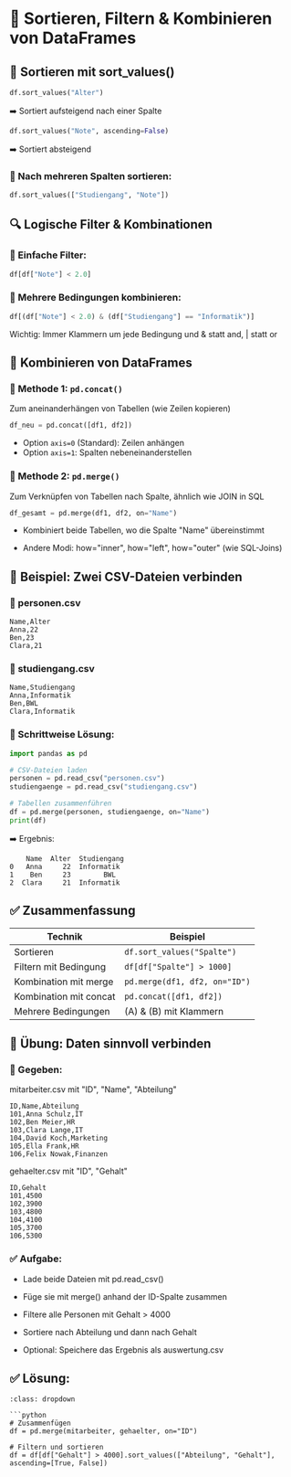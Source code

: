 # 🐼  Sortieren, Filtern & Kombinieren von DataFrames

## 🔁 Sortieren mit sort_values()
```python
df.sort_values("Alter")
```
➡️ Sortiert aufsteigend nach einer Spalte

```python
df.sort_values("Note", ascending=False)
```
➡️ Sortiert absteigend

### 🔹 Nach mehreren Spalten sortieren:
```python
df.sort_values(["Studiengang", "Note"])
```

## 🔍 Logische Filter & Kombinationen

### 🔸 Einfache Filter:
```python
df[df["Note"] < 2.0]
```

### 🔸 Mehrere Bedingungen kombinieren:
```python
df[(df["Note"] < 2.0) & (df["Studiengang"] == "Informatik")]
```

Wichtig: Immer Klammern um jede Bedingung und & statt and, | statt or

## 🔗 Kombinieren von DataFrames
### 🔸 Methode 1: `pd.concat()`
Zum aneinanderhängen von Tabellen (wie Zeilen kopieren)

```python
df_neu = pd.concat([df1, df2])
```
* Option `axis=0` (Standard): Zeilen anhängen
* Option `axis=1`: Spalten nebeneinanderstellen

### 🔸 Methode 2: `pd.merge()`
Zum Verknüpfen von Tabellen nach Spalte, ähnlich wie JOIN in SQL

```python
df_gesamt = pd.merge(df1, df2, on="Name")
```
* Kombiniert beide Tabellen, wo die Spalte "Name" übereinstimmt

* Andere Modi: how="inner", how="left", how="outer" (wie SQL-Joins)

## 📄 Beispiel: Zwei CSV-Dateien verbinden
### 🔹 personen.csv
```
Name,Alter
Anna,22
Ben,23
Clara,21
```
### 🔹 studiengang.csv
```
Name,Studiengang
Anna,Informatik
Ben,BWL
Clara,Informatik
```

### 🧱 Schrittweise Lösung:
```python
import pandas as pd

# CSV-Dateien laden
personen = pd.read_csv("personen.csv")
studiengaenge = pd.read_csv("studiengang.csv")

# Tabellen zusammenführen
df = pd.merge(personen, studiengaenge, on="Name")
print(df)
```
➡️ Ergebnis:

```
    Name  Alter  Studiengang
0   Anna     22  Informatik
1    Ben     23        BWL
2  Clara     21  Informatik
```

## ✅ Zusammenfassung

| Technik | Beispiel
| - | -
Sortieren | `df.sort_values("Spalte")`
Filtern mit Bedingung | `df[df["Spalte"] > 1000]`
Kombination mit merge | `pd.merge(df1, df2, on="ID")`
Kombination mit concat | `pd.concat([df1, df2])`
Mehrere Bedingungen | (A) & (B) mit Klammern

## 🔧 Übung: Daten sinnvoll verbinden
### 📄 Gegeben:
mitarbeiter.csv mit "ID", "Name", "Abteilung"

```
ID,Name,Abteilung
101,Anna Schulz,IT
102,Ben Meier,HR
103,Clara Lange,IT
104,David Koch,Marketing
105,Ella Frank,HR
106,Felix Nowak,Finanzen
```

gehaelter.csv mit "ID", "Gehalt"
```
ID,Gehalt
101,4500
102,3900
103,4800
104,4100
105,3700
106,5300
```

### ✅ Aufgabe:
* Lade beide Dateien mit pd.read_csv()

* Füge sie mit merge() anhand der ID-Spalte zusammen

* Filtere alle Personen mit Gehalt > 4000

* Sortiere nach Abteilung und dann nach Gehalt

* Optional: Speichere das Ergebnis als auswertung.csv

## ✅ Lösung:
```{admonition} 💡 Lösung anzeigen
:class: dropdown

```python
# Zusammenfügen
df = pd.merge(mitarbeiter, gehaelter, on="ID")

# Filtern und sortieren
df = df[df["Gehalt"] > 4000].sort_values(["Abteilung", "Gehalt"], ascending=[True, False])
```